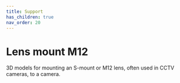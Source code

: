 ```yaml
---
title: Support
has_children: true
nav_order: 20
---
```


# Lens mount M12

3D models for mounting an S-mount or M12 lens, often used in CCTV cameras, to a camera.